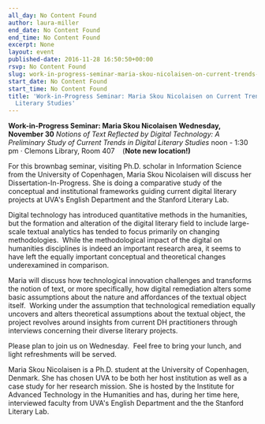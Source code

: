 ```yaml
---
all_day: No Content Found
author: laura-miller
end_date: No Content Found
end_time: No Content Found
excerpt: None
layout: event
published-date: 2016-11-28 16:50:50+00:00
rsvp: No Content Found
slug: work-in-progress-seminar-maria-skou-nicolaisen-on-current-trends-in-digital-literary-studies
start_date: No Content Found
start_time: No Content Found
title: 'Work-in-Progress Seminar: Maria Skou Nicolaisen on Current Trends in Digital
  Literary Studies'
---
```


**Work-in-Progress Seminar: Maria Skou Nicolaisen**
**Wednesday, November 30**
_Notions of Text Reflected by Digital Technology: A Preliminary Study of Current Trends in Digital Literary Studies_
noon - 1:30 pm · Clemons Library, Room 407    (**Note new location!)**

For this brownbag seminar, visiting Ph.D. scholar in Information Science from the University of Copenhagen, Maria Skou Nicolaisen will discuss her Dissertation-In-Progress. She is doing a comparative study of the conceptual and institutional frameworks guiding current digital literary projects at UVA's English Department and the Stanford Literary Lab.

Digital technology has introduced quantitative methods in the humanities, but the formation and alteration of the digital literary field to include large-scale textual analytics has tended to focus primarily on changing methodologies.  While the methodological impact of the digital on humanities disciplines is indeed an important research area, it seems to have left the equally important conceptual and theoretical changes underexamined in comparison.

Maria will discuss how technological innovation challenges and transforms the notion of text, or more specifically, how digital remediation alters some basic assumptions about the nature and affordances of the textual object itself.  Working under the assumption that technological remediation equally uncovers and alters theoretical assumptions about the textual object, the project revolves around insights from current DH practitioners through interviews concerning their diverse literary projects.

Please plan to join us on Wednesday.  Feel free to bring your lunch, and light refreshments will be served.

Maria Skou Nicolaisen is a Ph.D. student at the University of Copenhagen, Denmark. She has chosen UVA to be both her host institution as well as a case study for her research mission. She is hosted by the Institute for Advanced Technology in the Humanities and has, during her time here, interviewed faculty from UVA's English Department and the the Stanford Literary Lab.
